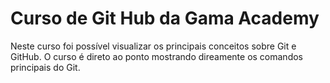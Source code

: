 # Curso de Git Hub da Gama Academy

Neste curso foi possível visualizar os principais
conceitos sobre Git e GitHub. O curso é direto ao ponto
mostrando direamente os comandos principais do Git.



